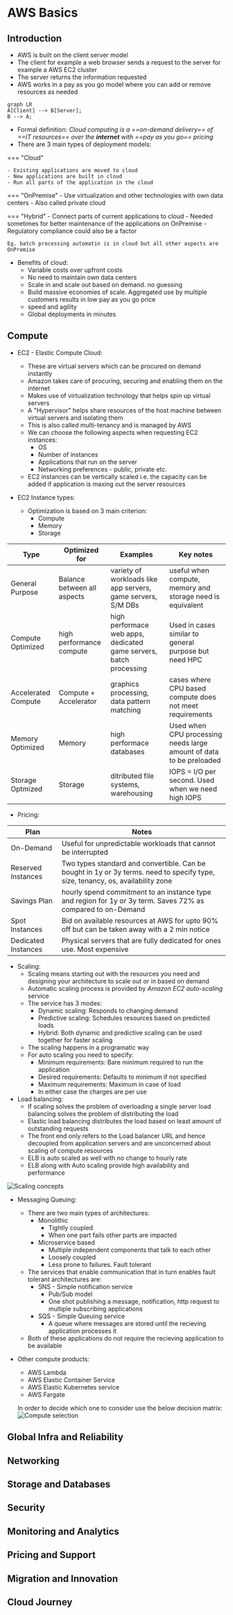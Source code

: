 # AWS Basics

## Introduction

- AWS is built on the client server model
- The client for example a web browser sends a request to the server for example a AWS EC2 cluster
- The server returns the information requested
- AWS works in a pay as you go model where you can add or remove resources as needed
    
```mermaid
graph LR
A[Client] --> B[Server];
B --> A;
```
- Formal definition: *Cloud computing is a ==on-demand delivery== of ==IT resources== over the **internet** with ==pay as you go== pricing*
- There are 3 main types of deployment models:

=== "Cloud"

    - Existing applications are moved to cloud
    - New applications are built in cloud
    - Run all parts of the application in the cloud

=== "OnPremise"
    - Use virtualization and other technologies with own data centers
    - Also called private cloud

=== "Hybrid"
    - Connect parts of current applications to cloud
    - Needed sometimes for better maintenance of the applications on OnPremise
    - Regulatory compliance could also be a factor

    Eg. batch processing automatin is in cloud but all other aspects are OnPremise

- Benefits of cloud:
    - Variable costs over upfront costs
    - No need to maintain own data centers
    - Scale in and scale out based on demand. no guessing
    - Build massive economies of scale. Aggregated use by multiple customers results in low pay as you go price
    - speed and agility
    - Global deployments in minutes

## Compute

- EC2 - Elastic Compute Cloud:
    - These are virtual servers which can be procured on demand instantly
    - Amazon takes care of procuring, securing and enabling them on the internet
    - Makes use of virtualization technology that helps spin up virtual servers
    - A "Hypervisor" helps share resources of the host machine between virtual servers and isolating them
    - This is also called multi-tenancy and is managed by AWS
    - We can choose the following aspects when requesting EC2 instances:
        - OS
        - Number of instances
        - Applications that run on the server
        - Networking preferences - public, private etc.
    - EC2 instances can be vertically scaled i.e. the capacity can be added if application is maxing out the server resources

- EC2 Instance types:
    - Optimization is based on 3 main criterion:
        - Compute
        - Memory
        - Storage

| Type | Optimized for | Examples | Key notes |
| ---- | ------------- | -------- | --------- |
| General Purpose | Balance between all aspects | variety of workloads like app servers, game servers, S/M DBs | useful when compute, memory and storage need is equivalent|
| Compute Optimized | high performance compute | high performace web apps, dedicated game servers, batch processing | Used in cases similar to general purpose but need  HPC |
| Accelerated Compute | Compute + Accelerator | graphics processing, data pattern matching | cases where CPU based compute does not meet requirements |
| Memory Optimized | Memory | high performace databases | Used when CPU processing needs large amount of data to be preloaded | 
| Storage Optmized | Storage | ditributed file systems, warehousing | IOPS = I/O per second. Used when we need high IOPS | 

- Pricing:

| Plan | Notes | 
| ---- | ------------- |
| On-Demand | Useful for unpredictable workloads that cannot be interrupted |
| Reserved Instances | Two types standard and convertible. Can be bought in 1y or 3y terms. need to specify type, size, tenancy, os, availability zone|
| Savings Plan | hourly spend commitment to an instance type and region for 1y or 3y term. Saves 72% as compared to on-Demand |
| Spot Instances | Bid on available resources at AWS for upto 90% off but can be taken away with a 2 min notice |
| Dedicated Instances | Physical servers that are fully dedicated for ones use. Most expensive |

- Scaling:
    - Scaling means starting out with the resources you need and designing your architecture to scale out or in based on demand
    - Automatic scaling process is provided by *Amazon EC2 auto-scaling* service
    - The service has 3 modes:
        - Dynamic scaling: Responds to changing demand
        - Predictive scaling: Schedules resources based on predicted loads
        - Hybrid: Both dynamic and predictive scaling can be used together for faster scaling
    - The scaling happens in a programatic way
    - For auto scaling you need to specify:
        - Minimum requirements: Bare minimum required to run the application
        - Desired requirements: Defaults to minimum if not specified
        - Maximum requirements: Maximum in case of load
        - In either case the charges are per use
- Load balancing:
    - If scaling solves the problem of overloading a single server load balancing solves the problem of distributing the load
    - Elastic load balancing distributes the load based on least amount of outstanding requests
    - The front end only refers to the Load balancer URL and hence decoupled from application servers and are unconcerned about scaling of compute resources
    - ELB is auto scaled as well with no change to hourly rate
    - ELB along with Auto scaling provide high availability and performance

![Scaling concepts](../assets/images/Technologies/scaling-options.png)

- Messaging Queuing:
    - There are two main types of architectures:
        - Monolithic
            - Tightly coupled
            - When one part fails other parts are impacted
        - Microservice based
            - Multiple independent components that talk to each other
            - Loosely coupled
            - Less prone to failures. Fault tolerant
    - The services that enable communication that in turn enables fault tolerant architectures are:
        - SNS - Simple notification service
            - Pub/Sub model
            - One shot publishing a message, notification, http request to multiple subscribing applications
        - SQS - Simple Queuing service
            - A queue where messages are stored until the recieving application processes it
    - Both of these applications do not require the recieving application to be available
- Other compute products:
    - AWS Lambda
    - AWS Elastic Container Service
    - AWS Elastic Kubernetes service
    - AWS Fargate

    In order to decide which one to consider use the below decision matrix:
    ![Compute selection](../assets/images/Technologies/compute-decision.png)


## Global Infra and Reliability



## Networking

## Storage and Databases

## Security

## Monitoring and Analytics

## Pricing and Support

## Migration and Innovation

## Cloud Journey

